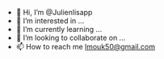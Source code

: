 - 👋 Hi, I’m @Julienlisapp
- 👀 I’m interested in ...
- 🌱 I’m currently learning ...
- 💞️ I’m looking to collaborate on ...
- 📫 How to reach me lmouk50@gmail.com

<!---
Julienlisapp/Julienlisapp is a ✨ special ✨ repository because its `README.md` (this file) appears on your GitHub profile.
You can click the Preview link to take a look at your changes.
--->
